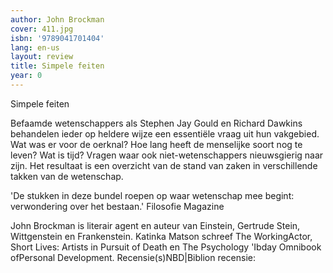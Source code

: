 ```yaml
---
author: John Brockman
cover: 411.jpg
isbn: '9789041701404'
lang: en-us
layout: review
title: Simpele feiten
year: 0
---
```

Simpele feiten

Befaamde wetenschappers als Stephen Jay Gould en Richard Dawkins behandelen ieder op heldere wijze een essentiële vraag uit hun vakgebied. Wat was er voor de oerknal? Hoe lang heeft de menselijke soort nog te leven? Wat is tijd? Vragen waar ook niet-wetenschappers nieuwsgierig naar zijn. Het resultaat is een overzicht van de stand van zaken in verschillende takken van de wetenschap.

'De stukken in deze bundel roepen op waar wetenschap mee begint: verwondering over het bestaan.' Filosofie Magazine

John Brockman is literair agent en auteur van Einstein, Gertrude Stein, Wittgenstein en Frankenstein. Katinka Matson schreef The WorkingActor, Short Lives: Artists in Pursuit of Death en The Psychology 'Ibday Omnibook ofPersonal Development.
Recensie(s)NBD|Biblion recensie:
